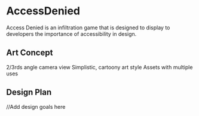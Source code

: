 # AccessDenied

Access Denied is an infiltration game that is designed to display to developers the importance of accessibility in design.

## Art Concept

2/3rds angle camera view
Simplistic, cartoony art style
  Assets with multiple uses
  
 
## Design Plan

//Add design goals here
